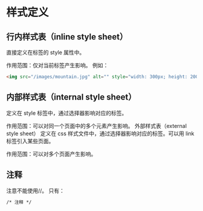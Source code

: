 # 样式定义
## 行内样式表（inline style sheet）
直接定义在标签的 style 属性中。

作用范围：仅对当前标签产生影响。
例如：
```html
<img src="/images/mountain.jpg" alt="" style="width: 300px; height: 200px;">
```

## 内部样式表（internal style sheet）
定义在 style 标签中，通过选择器影响对应的标签。

作用范围：可以对同一个页面中的多个元素产生影响。
外部样式表（external style sheet）
定义在 css 样式文件中，通过选择器影响对应的标签。可以用 link 标签引入某些页面。

作用范围：可以对多个页面产生影响。

## 注释
注意不能使用//。
只有：

```html
/* 注释 */
```

